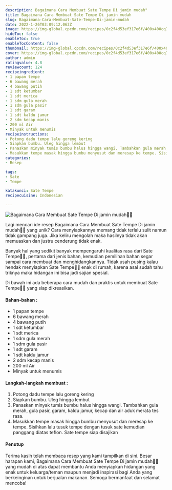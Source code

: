```yaml
---
description: Bagaimana Cara Membuat Sate Tempe Di jamin mudah"
title: Bagaimana Cara Membuat Sate Tempe Di jamin mudah
slug: Bagaimana-Cara-Membuat-Sate-Tempe-Di-jamin-mudah
date: 2022-1-26T03:09:12.063Z
image: https://img-global.cpcdn.com/recipes/0c2f4d53ef317e6f/400x400cq70/photo.jpg
hideToc: false
enableToc: true
enableTocContent: false
thumbnail: https://img-global.cpcdn.com/recipes/0c2f4d53ef317e6f/400x400cq70/photo.jpg
cover: https://img-global.cpcdn.com/recipes/0c2f4d53ef317e6f/400x400cq70/photo.jpg
author: admin
ratingvalue: 4.8
reviewcount: 124
recipeingredient:
- 1 papan tempe
- 6 bawang merah
- 4 bawang putih
- 1 sdt ketumbar
- 1 sdt merica
- 1 sdm gula merah
- 1 sdm gula pasir
- 1 sdt garam
- 1 sdt kaldu jamur
- 2 sdm kecap manis
- 200 ml Air
- Minyak untuk menumis
recipeinstructions:
- Potong dadu tempe lalu goreng kering
- Siapkan bumbu. Uleg hingga lembut
- Panaskan minyak tumis bumbu halus hingga wangi. Tambahkan gula merah, gula pasir, garam, kaldu jamur, kecap dan air aduk merata tes rasa.
- Masukkan tempe masak hingga bumbu menyusut dan meresap ke tempe. Sisihkan lalu tusuk tempe dengan tusuk sate kemudian panggang diatas teflon. Sate tempe siap disajikan
categories:
- Resep

tags:
- Sate
- Tempe

katakunci: Sate Tempe
recipecuisine: Indonesian

---
```


![Bagaimana Cara Membuat Sate Tempe Di jamin mudah👩‍🍳](https://img-global.cpcdn.com/recipes/0c2f4d53ef317e6f/400x400cq70/photo.jpg)

Lagi mencari ide resep Bagaimana Cara Membuat Sate Tempe Di jamin mudah👩‍🍳 yang unik? Cara menyiapkannya memang tidak terlalu sulit namun tidak gampang juga. Jika keliru mengolah maka hasilnya tidak akan memuaskan dan justru cenderung tidak enak.

Banyak hal yang sedikit banyak mempengaruhi kualitas rasa dari Sate Tempe👩‍🍳, pertama dari jenis bahan, kemudian pemilihan bahan segar sampai cara membuat dan menghidangkannya. Tidak usah pusing kalau hendak menyiapkan Sate Tempe👩‍🍳 enak di rumah, karena asal sudah tahu triknya maka hidangan ini bisa jadi sajian spesial.

Di bawah ini ada beberapa cara mudah dan praktis untuk membuat Sate Tempe👩‍🍳 yang siap dikreasikan.

<!--inarticleads1-->

#### Bahan-bahan :

- 1 papan tempe
- 6 bawang merah
- 4 bawang putih
- 1 sdt ketumbar
- 1 sdt merica
- 1 sdm gula merah
- 1 sdm gula pasir
- 1 sdt garam
- 1 sdt kaldu jamur
- 2 sdm kecap manis
- 200 ml Air
- Minyak untuk menumis

<!--inarticleads2-->

#### Langkah-langkah membuat :

1. Potong dadu tempe lalu goreng kering
1. Siapkan bumbu. Uleg hingga lembut
1. Panaskan minyak tumis bumbu halus hingga wangi. Tambahkan gula merah, gula pasir, garam, kaldu jamur, kecap dan air aduk merata tes rasa.
1. Masukkan tempe masak hingga bumbu menyusut dan meresap ke tempe. Sisihkan lalu tusuk tempe dengan tusuk sate kemudian panggang diatas teflon. Sate tempe siap disajikan

#### Penutup

Terima kasih telah membaca resep yang kami tampilkan di sini. Besar harapan kami, Bagaimana Cara Membuat Sate Tempe Di jamin mudah👩‍🍳 yang mudah di atas dapat membantu Anda menyiapkan hidangan yang enak untuk keluarga/teman maupun menjadi inspirasi bagi Anda yang berkeinginan untuk berjualan makanan. Semoga bermanfaat dan selamat mencoba!